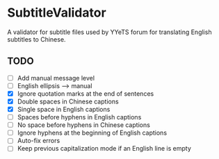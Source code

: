 SubtitleValidator
=================

A validator for subtitle files used by YYeTS forum for translating English subtitles to Chinese.

TODO
----

- [ ] Add manual message level
- [ ] English ellipsis --> manual
- [x] Ignore quotation marks at the end of sentences
- [x] Double spaces in Chinese captions
- [x] Single space in English captions
- [ ] Spaces before hyphens in English captions
- [ ] No space before hyphens in Chinese captions
- [ ] Ignore hyphens at the beginning of English captions
- [ ] Auto-fix errors
- [ ] Keep previous capitalization mode if an English line is empty
